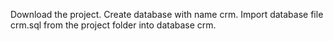 Download the project.
Create database with name crm.
Import database file crm.sql from the project folder into database crm.
